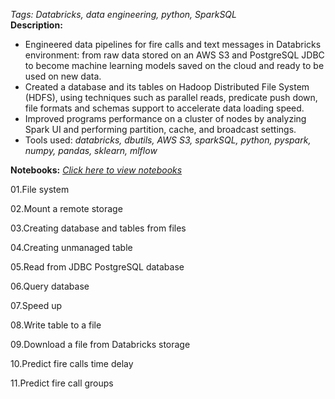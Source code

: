 *Tags: Databricks, data engineering, python, SparkSQL*<br>
**Description:**
- Engineered data pipelines for fire calls and text messages in Databricks environment: from raw data stored on an AWS S3 and PostgreSQL JDBC to become machine learning models saved on the cloud and ready to be used on new data.
- Created a database and its tables on Hadoop Distributed File System (HDFS), using techniques such as parallel reads, predicate push down, file formats and schemas support to accelerate data loading speed. 
- Improved programs performance on a cluster of nodes by analyzing Spark UI and performing partition, cache, and broadcast settings.
- Tools used: *databricks, dbutils, AWS S3, sparkSQL, python, pyspark, numpy, pandas, sklearn, mlflow*

**Notebooks:**
[*Click here to view notebooks*](https://cmn0705.github.io/Fire_Calls_Data_Pipeline/#01.File%20system.html)

01.File system

02.Mount a remote storage

03.Creating database and tables from files

04.Creating unmanaged table

05.Read from JDBC PostgreSQL database

06.Query database

07.Speed up

08.Write table to a file

09.Download a file from Databricks storage

10.Predict fire calls time delay

11.Predict fire call groups